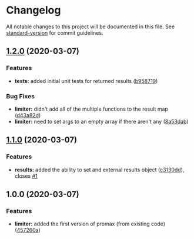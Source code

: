 # Changelog

All notable changes to this project will be documented in this file. See [standard-version](https://github.com/conventional-changelog/standard-version) for commit guidelines.

## [1.2.0](https://github.com/entrostat/promax/compare/v1.1.0...v1.2.0) (2020-03-07)


### Features

* **tests:** added initial unit tests for returned results ([b958719](https://github.com/entrostat/promax/commit/b958719d8e4c658b056c8f0343cf7c74cafa9b39))


### Bug Fixes

* **limiter:** didn't add all of the multiple functions to the result map ([d43a82d](https://github.com/entrostat/promax/commit/d43a82d92b77a52a484438b6aa8983a862057298))
* **limiter:** need to set args to an empty array if there aren't any ([8a53dab](https://github.com/entrostat/promax/commit/8a53dab453cf959d656cd70514dd083ebe990f29))

## [1.1.0](https://github.com/entrostat/promax/compare/v1.0.0...v1.1.0) (2020-03-07)


### Features

* **results:** added the ability to set and external results object ([c3130dd](https://github.com/entrostat/promax/commit/c3130dd62d3b613d939ecca2a68fb070a491a258)), closes [#1](https://github.com/entrostat/promax/issues/1)

## 1.0.0 (2020-03-07)


### Features

* **limiter:** added the first version of promax (from existing code) ([457260a](https://github.com/entrostat/promax/commit/457260a9ba4a89a69f23c2275f7411b1f4f241aa))
